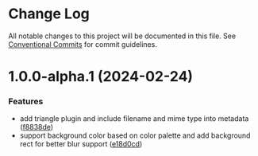 # Change Log

All notable changes to this project will be documented in this file.
See [Conventional Commits](https://conventionalcommits.org) for commit guidelines.

# 1.0.0-alpha.1 (2024-02-24)


### Features

* add triangle plugin and include filename and mime type into metadata ([f8838de](https://github.com/axe312ger/sqip/commit/f8838dead30932e59bc5f00cb2e2e9e20bf70a40))
* support background color based on color palette and add background rect for better blur support ([e18d0cd](https://github.com/axe312ger/sqip/commit/e18d0cd28101f8ab2f9afd962aef21ebdd2c6483))
